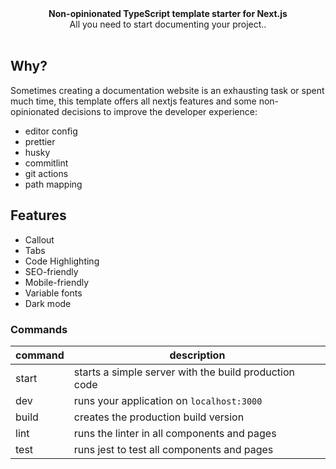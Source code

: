 <div align="center"><strong>Non-opinionated TypeScript template starter for Next.js</strong></div>
<div align="center">All you need to start documenting your project..</div>

<br />

## Why?

Sometimes creating a documentation website is an exhausting task or spent much time, this template offers all nextjs features and some non-opinionated decisions to improve the developer experience:

- editor config
- prettier
- husky
- commitlint
- git actions
- path mapping

## Features

- Callout
- Tabs
- Code Highlighting
- SEO-friendly
- Mobile-friendly
- Variable fonts
- Dark mode

### Commands

| command | description                                           |
| ------- | ----------------------------------------------------- |
| start   | starts a simple server with the build production code |
| dev     | runs your application on `localhost:3000`             |
| build   | creates the production build version                  |
| lint    | runs the linter in all components and pages           |
| test    | runs jest to test all components and pages            |
